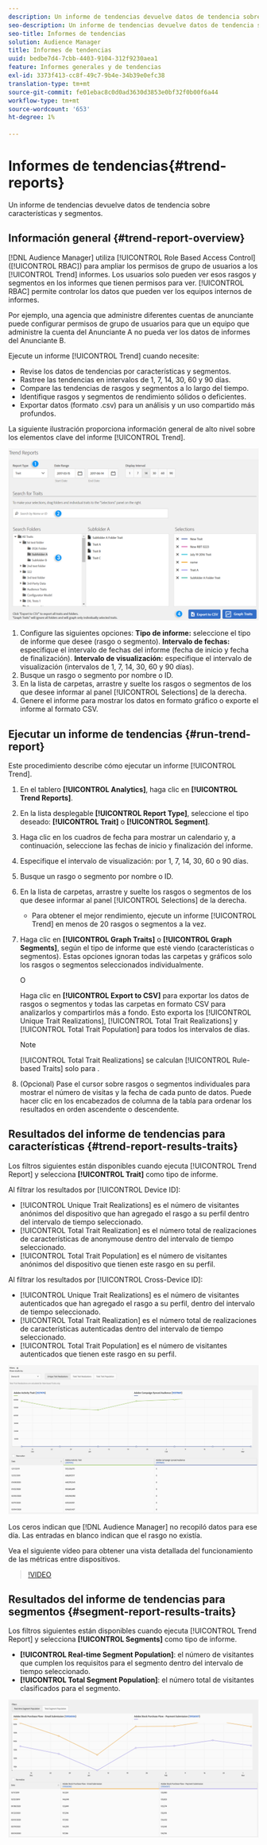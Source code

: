 ```yaml
---
description: Un informe de tendencias devuelve datos de tendencia sobre características y segmentos.
seo-description: Un informe de tendencias devuelve datos de tendencia sobre características y segmentos.
seo-title: Informes de tendencias
solution: Audience Manager
title: Informes de tendencias
uuid: bedbe7d4-7cbb-4403-9104-312f9230aea1
feature: Informes generales y de tendencias
exl-id: 3373f413-cc8f-49c7-9b4e-34b39e0efc38
translation-type: tm+mt
source-git-commit: fe01ebac8c0d0ad3630d3853e0bf32f0b00f6a44
workflow-type: tm+mt
source-wordcount: '653'
ht-degree: 1%

---
```


# Informes de tendencias{#trend-reports}

Un informe de tendencias devuelve datos de tendencia sobre características y segmentos.

## Información general {#trend-report-overview}

<!-- 

c_trend_reports.xml

 -->

[!DNL Audience Manager] utiliza  [!UICONTROL Role Based Access Control] ([!UICONTROL RBAC]) para ampliar los permisos de grupo de usuarios a los  [!UICONTROL Trend] informes. Los usuarios solo pueden ver esos rasgos y segmentos en los informes que tienen permisos para ver. [!UICONTROL RBAC] permite controlar los datos que pueden ver los equipos internos de informes.

Por ejemplo, una agencia que administre diferentes cuentas de anunciante puede configurar permisos de grupo de usuarios para que un equipo que administre la cuenta del Anunciante A no pueda ver los datos de informes del Anunciante B.

Ejecute un informe [!UICONTROL Trend] cuando necesite:

* Revise los datos de tendencias por características y segmentos.
* Rastree las tendencias en intervalos de 1, 7, 14, 30, 60 y 90 días.
* Compare las tendencias de rasgos y segmentos a lo largo del tiempo.
* Identifique rasgos y segmentos de rendimiento sólidos o deficientes.
* Exportar datos (formato .csv) para un análisis y un uso compartido más profundos.

La siguiente ilustración proporciona información general de alto nivel sobre los elementos clave del informe [!UICONTROL Trend].

![](assets/trend_reports.png)

1. Configure las siguientes opciones:
   **Tipo de informe:** seleccione el tipo de informe que desee (rasgo o segmento).
   **Intervalo de fechas:** especifique el intervalo de fechas del informe (fecha de inicio y fecha de finalización).
   **Intervalo de visualización:** especifique el intervalo de visualización (intervalos de 1, 7, 14, 30, 60 y 90 días).
1. Busque un rasgo o segmento por nombre o ID.
1. En la lista de carpetas, arrastre y suelte los rasgos o segmentos de los que desee informar al panel [!UICONTROL Selections] de la derecha.
1. Genere el informe para mostrar los datos en formato gráfico o exporte el informe al formato CSV.

## Ejecutar un informe de tendencias {#run-trend-report}

Este procedimiento describe cómo ejecutar un informe [!UICONTROL Trend].

<!-- 

t_working_with_trend_reports.xml

 -->

1. En el tablero **[!UICONTROL Analytics]**, haga clic en **[!UICONTROL Trend Reports]**.
1. En la lista desplegable **[!UICONTROL Report Type]**, seleccione el tipo deseado: **[!UICONTROL Trait]** o **[!UICONTROL Segment]**.
1. Haga clic en los cuadros de fecha para mostrar un calendario y, a continuación, seleccione las fechas de inicio y finalización del informe.
1. Especifique el intervalo de visualización: por 1, 7, 14, 30, 60 o 90 días.
1. Busque un rasgo o segmento por nombre o ID.
1. En la lista de carpetas, arrastre y suelte los rasgos o segmentos de los que desee informar al panel [!UICONTROL Selections] de la derecha.
   * Para obtener el mejor rendimiento, ejecute un informe [!UICONTROL Trend] en menos de 20 rasgos o segmentos a la vez.
1. Haga clic en **[!UICONTROL Graph Traits]** o **[!UICONTROL Graph Segments]**, según el tipo de informe que esté viendo (características o segmentos). Estas opciones ignoran todas las carpetas y gráficos solo los rasgos o segmentos seleccionados individualmente.

   O

   Haga clic en **[!UICONTROL Export to CSV]** para exportar los datos de rasgos o segmentos y todas las carpetas en formato CSV para analizarlos y compartirlos más a fondo. Esto exporta los [!UICONTROL Unique Trait Realizations], [!UICONTROL Total Trait Realizations] y [!UICONTROL Total Trait Population] para todos los intervalos de días.

   >[!NOTE]
   >
   >[!UICONTROL Total Trait Realizations] se calculan  [!UICONTROL Rule-based Traits] solo para .

1. (Opcional) Pase el cursor sobre rasgos o segmentos individuales para mostrar el número de visitas y la fecha de cada punto de datos. Puede hacer clic en los encabezados de columna de la tabla para ordenar los resultados en orden ascendente o descendente.

## Resultados del informe de tendencias para características {#trend-report-results-traits}

Los filtros siguientes están disponibles cuando ejecuta [!UICONTROL Trend Report] y selecciona **[!UICONTROL Trait]** como tipo de informe.

Al filtrar los resultados por [!UICONTROL Device ID]:

* [!UICONTROL Unique Trait Realizations] es el número de visitantes anónimos del dispositivo que han agregado el rasgo a su perfil dentro del intervalo de tiempo seleccionado.
* [!UICONTROL Total Trait Realization] es el número total de realizaciones de características de anonymouse dentro del intervalo de tiempo seleccionado.
* [!UICONTROL Total Trait Population] es el número de visitantes anónimos del dispositivo que tienen este rasgo en su perfil.

Al filtrar los resultados por [!UICONTROL Cross-Device ID]:

* [!UICONTROL Unique Trait Realizations] es el número de visitantes autenticados que han agregado el rasgo a su perfil, dentro del intervalo de tiempo seleccionado.
* [!UICONTROL Total Trait Realization] es el número total de realizaciones de características autenticadas dentro del intervalo de tiempo seleccionado.
* [!UICONTROL Total Trait Population] es el número de visitantes autenticados que tienen este rasgo en su perfil.

![tendr-report-traits](assets/trend-report-traits.png)

Los ceros indican que [!DNL Audience Manager] no recopiló datos para ese día. Las entradas en blanco indican que el rasgo no existía.

Vea el siguiente vídeo para obtener una vista detallada del funcionamiento de las métricas entre dispositivos.

>[!VIDEO](https://docs.adobe.com/content/help/en/audience-manager-learn/tutorials/build-and-manage-audiences/profile-merge/understanding-cross-device-metrics-in-audience-manager.html)

## Resultados del informe de tendencias para segmentos {#segment-report-results-traits}

Los filtros siguientes están disponibles cuando ejecuta [!UICONTROL Trend Report] y selecciona **[!UICONTROL Segments]** como tipo de informe.

* **[!UICONTROL Real-time Segment Population]**: el número de visitantes que cumplen los requisitos para el segmento dentro del intervalo de tiempo seleccionado.
* **[!UICONTROL Total Segment Population]**: el número total de visitantes clasificados para el segmento.

![informes de tendencias-segmentos](assets/trend-report-segments.png)
